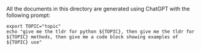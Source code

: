 All the documents in this directory are generated using ChatGPT with the following
prompt:

```
export TOPIC="topic"
echo "give me the tldr for python ${TOPIC}, then give me the tldr for ${TOPIC} methods, then give me a code block showing examples of ${TOPIC} use"
```
